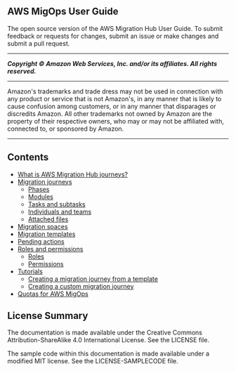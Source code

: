 ## AWS MigOps User Guide

The open source version of the AWS Migration Hub User Guide. To submit feedback or requests for changes, submit an issue or make changes and submit a pull request.

-----
*****Copyright &copy; Amazon Web Services, Inc. and/or its affiliates. All rights reserved.*****

-----
Amazon's trademarks and trade dress may not be used in
connection with any product or service that is not Amazon's,
in any manner that is likely to cause confusion among customers,
or in any manner that disparages or discredits Amazon. All other
trademarks not owned by Amazon are the property of their respective
owners, who may or may not be affiliated with, connected to, or
sponsored by Amazon.

-----
## Contents
+ [What is AWS Migration Hub journeys?](what-is-migops.md)
+ [Migration journeys](migration-journeys.md)
   + [Phases](phases.md)
   + [Modules](modules.md)
   + [Tasks and subtasks](tasks.md)
   + [Individuals and teams](individuals-and-teams.md)
   + [Attached files](attached-files.md)
+ [Migration spaces](migration-spaces.md)
+ [Migration templates](migration-templates.md)
+ [Pending actions](pending-actions.md)
+ [Roles and permissions](permissions.md)
   + [Roles](roles.md)
   + [Permissions](permissions-table.md)
+ [Tutorials](tutorials.md)
   + [Creating a migration journey from a template](template-migration-tutorial.md)
   + [Creating a custom migration journey](custom-migration-tutorial.md)
+ [Quotas for AWS MigOps](load-balancer-limits.md)

## License Summary

The documentation is made available under the Creative Commons Attribution-ShareAlike 4.0 International License. See the LICENSE file.

The sample code within this documentation is made available under a modified MIT license. See the LICENSE-SAMPLECODE file.
